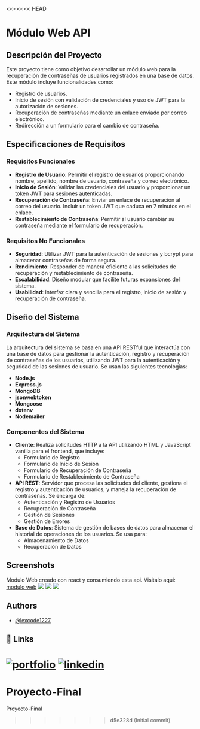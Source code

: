 <<<<<<< HEAD
# Módulo Web API

## Descripción del Proyecto
Este proyecto tiene como objetivo desarrollar un módulo web para la recuperación de contraseñas de usuarios registrados en una base de datos. Este módulo incluye funcionalidades como:
- Registro de usuarios.
- Inicio de sesión con validación de credenciales y uso de JWT para la autorización de sesiones.
- Recuperación de contraseñas mediante un enlace enviado por correo electrónico.
- Redirección a un formulario para el cambio de contraseña.

## Especificaciones de Requisitos

### Requisitos Funcionales
- **Registro de Usuario**: Permitir el registro de usuarios proporcionando nombre, apellido, nombre de usuario, contraseña y correo electrónico.
- **Inicio de Sesión**: Validar las credenciales del usuario y proporcionar un token JWT para sesiones autenticadas.
- **Recuperación de Contraseña**: Enviar un enlace de recuperación al correo del usuario. Incluir un token JWT que caduca en 7 minutos en el enlace.
- **Restablecimiento de Contraseña**: Permitir al usuario cambiar su contraseña mediante el formulario de recuperación.

### Requisitos No Funcionales
- **Seguridad**: Utilizar JWT para la autenticación de sesiones y bcrypt para almacenar contraseñas de forma segura.
- **Rendimiento**: Responder de manera eficiente a las solicitudes de recuperación y restablecimiento de contraseña.
- **Escalabilidad**: Diseño modular que facilite futuras expansiones del sistema.
- **Usabilidad**: Interfaz clara y sencilla para el registro, inicio de sesión y recuperación de contraseña.

## Diseño del Sistema

### Arquitectura del Sistema
La arquitectura del sistema se basa en una API RESTful que interactúa con una base de datos para gestionar la autenticación, registro y recuperación de contraseñas de los usuarios, utilizando JWT para la autenticación y seguridad de las sesiones de usuario. Se usan las siguientes tecnologías:
- **Node.js**
- **Express.js**
- **MongoDB**
- **jsonwebtoken**
- **Mongoose**
- **dotenv**
- **Nodemailer**

### Componentes del Sistema
- **Cliente**: Realiza solicitudes HTTP a la API utilizando HTML y JavaScript vanilla para el frontend, que incluye:
  - Formulario de Registro
  - Formulario de Inicio de Sesión
  - Formulario de Recuperación de Contraseña
  - Formulario de Restablecimiento de Contraseña
- **API REST**: Servidor que procesa las solicitudes del cliente, gestiona el registro y autenticación de usuarios, y maneja la recuperación de contraseñas. Se encarga de:
  - Autenticación y Registro de Usuarios
  - Recuperación de Contraseña
  - Gestión de Sesiones
  - Gestión de Errores
- **Base de Datos**: Sistema de gestión de bases de datos para almacenar el historial de operaciones de los usuarios. Se usa para:
  - Almacenamiento de Datos
  - Recuperación de Datos

## Screenshots

Modulo Web creado con react y consumiendo esta api. Visitalo aqui: [modulo web](https://modulo-web.vercel.app)
![](https://res.cloudinary.com/dwuv0l98b/image/upload/v1719129345/mortcmbq8vkhfs1czwrh.png)
![](https://res.cloudinary.com/dwuv0l98b/image/upload/v1719129345/wgf6ovksrmysuexdvw1t.png)
![](https://res.cloudinary.com/dwuv0l98b/image/upload/v1719129345/qaspzcooborwh0jinp8p.png)

## Authors

- [@lexcode1227](https://www.github.com/lexcode1227)

## 🔗 Links
[![portfolio](https://img.shields.io/badge/my_portfolio-000?style=for-the-badge&logo=ko-fi&logoColor=white)](https://henryagustindev.vercel.app/)
[![linkedin](https://img.shields.io/badge/linkedin-0A66C2?style=for-the-badge&logo=linkedin&logoColor=white)](https://www.linkedin.com/in/henry-agustin-/)
=======
# Proyecto-Final
Proyecto-Final
>>>>>>> d5e328d (Initial commit)
